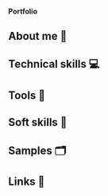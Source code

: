 #### Portfolio

## About me 👋

## Technical skills 💻

## Tools  🔧

## Soft skills 👐

## Samples 🗂

## Links 🔗


